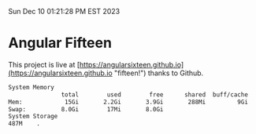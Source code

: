 Sun Dec 10 01:21:28 PM EST 2023

# Angular Fifteen


This project is live at [https://angularsixteen.github.io](https://angularsixteen.github.io "fifteen!") thanks to Github.

```bash
System Memory
               total        used        free      shared  buff/cache   available
Mem:            15Gi       2.2Gi       3.9Gi       288Mi         9Gi        13Gi
Swap:          8.0Gi        17Mi       8.0Gi
System Storage
487M	.
```
